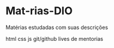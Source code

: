 # Mat-rias-DIO
Matérias estudadas com suas descrições

html
css
js
git/github
lives de mentorias                
